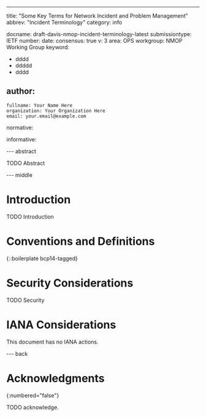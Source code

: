 ---
title: "Some Key Terms for Network Incident and Problem Management"
abbrev: "Incident Terminology"
category: info

docname: draft-davis-nmop-incident-terminology-latest
submissiontype: IETF
number:
date:
consensus: true
v: 3
area: OPS
workgroup: NMOP Working Group
keyword:
 - dddd
 - ddddd
 - dddd

author:
 -
    fullname: Your Name Here
    organization: Your Organization Here
    email: your.email@example.com

normative:

informative:


--- abstract

TODO Abstract


--- middle

# Introduction

TODO Introduction


# Conventions and Definitions

{::boilerplate bcp14-tagged}


# Security Considerations

TODO Security


# IANA Considerations

This document has no IANA actions.


--- back

# Acknowledgments
{:numbered="false"}

TODO acknowledge.
